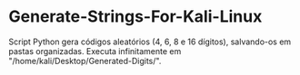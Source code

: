 # Generate-Strings-For-Kali-Linux
Script Python gera códigos aleatórios (4, 6, 8 e 16 dígitos), salvando-os em pastas organizadas. Executa infinitamente em "/home/kali/Desktop/Generated-Digits/".
